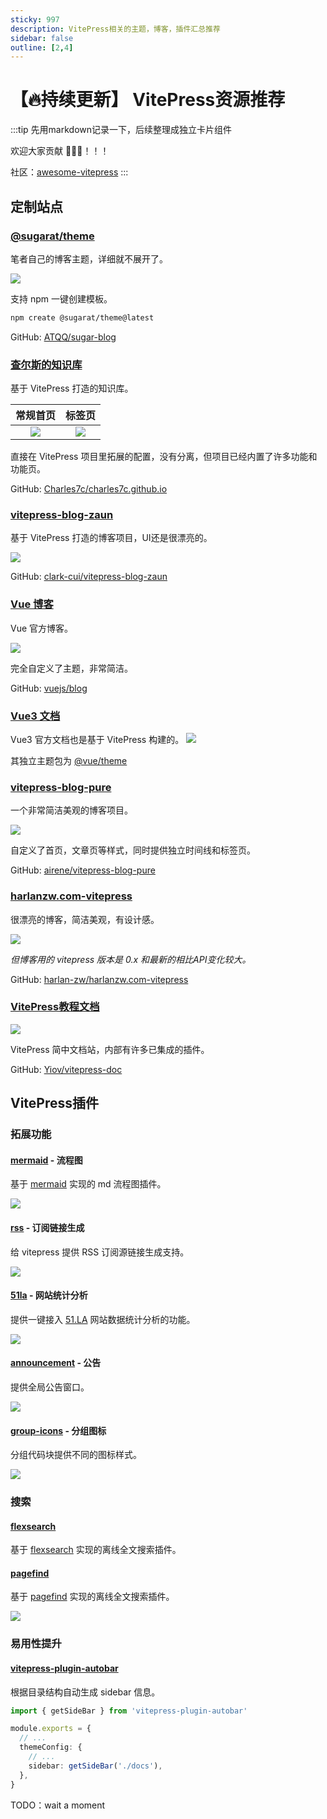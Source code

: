 ```yaml
---
sticky: 997
description: VitePress相关的主题，博客，插件汇总推荐
sidebar: false
outline: [2,4]
---
```

# 【🔥持续更新】 VitePress资源推荐

:::tip
先用markdown记录一下，后续整理成独立卡片组件

欢迎大家贡献 🎉🎉🎉！！！

社区：[awesome-vitepress](https://github.com/logicspark/awesome-vitepress-v1?tab=readme-ov-file)
:::
## 定制站点

### [@sugarat/theme](https://theme.sugarat.top/)

笔者自己的博客主题，详细就不展开了。

![](https://img.cdn.sugarat.top/mdImg/sugar/7b3d73034370602b1eef82fdd7c13a99)

支持 npm 一键创建模板。

```sh
npm create @sugarat/theme@latest
```

GitHub: [ATQQ/sugar-blog](https://github.com/ATQQ/sugar-blog/tree/master/packages/theme)

### [查尔斯的知识库](https://blog.charles7c.top/)
基于 VitePress 打造的知识库。

|                                   常规首页                                    |                                    标签页                                     |
| :---------------------------------------------------------------------------: | :---------------------------------------------------------------------------: |
| ![](https://img.cdn.sugarat.top/mdImg/sugar/29d59c77d786eda38488938aad99ac46) | ![](https://img.cdn.sugarat.top/mdImg/sugar/fadf62e1224f1c93da8740aca2430255) |

直接在 VitePress 项目里拓展的配置，没有分离，但项目已经内置了许多功能和功能页。

GitHub: [Charles7c/charles7c.github.io](https://github.com/Charles7c/charles7c.github.io)

### [vitepress-blog-zaun](https://visionary-sunflower-dc7ae3.netlify.app/)
基于 VitePress 打造的博客项目，UI还是很漂亮的。

![](https://img.cdn.sugarat.top/mdImg/sugar/79bb82ad7850f4a022afe2060cfb10e6)

GitHub: [clark-cui/vitepress-blog-zaun](https://github.com/clark-cui/vitepress-blog-zaun)

### [Vue 博客](https://blog.vuejs.org/)

Vue 官方博客。

![](https://img.cdn.sugarat.top/mdImg/sugar/c645f6aa11114c3dd0a74f07fb310ffe)

完全自定义了主题，非常简洁。

GitHub: [vuejs/blog](https://github.com/vuejs/blog)

### [Vue3 文档](https://cn.vuejs.org/)
Vue3 官方文档也是基于 VitePress 构建的。
![](https://img.cdn.sugarat.top/mdImg/sugar/da3d6554e818a85eebe17236acd266b5)

其独立主题包为 [@vue/theme](https://github.com/vuejs/theme/blob/main/package.json)

### [vitepress-blog-pure](https://ti.bi/)
一个非常简洁美观的博客项目。

![](https://img.cdn.sugarat.top/mdImg/sugar/5cdeb81777695ef0a6d48ec106e586d7)

自定义了首页，文章页等样式，同时提供独立时间线和标签页。

GitHub: [airene/vitepress-blog-pure](https://github.com/airene/vitepress-blog-pure)

### [harlanzw.com-vitepress](https://harlanzw.com/)
很漂亮的博客，简洁美观，有设计感。

![](https://img.cdn.sugarat.top/mdImg/sugar/e99824409d88017a33c767b6392050a7)

*但博客用的 vitepress 版本是 0.x 和最新的相比API变化较大。*

GitHub: [harlan-zw/harlanzw.com-vitepress](https://github.com/harlan-zw/harlanzw.com-vitepress)

### [VitePress教程文档](https://vitepress.yiov.top/)

![](https://cdn.upyun.sugarat.top/mdImg/sugar/3fbbd0649e9d76db940b88bea408e04e)

VitePress 简中文档站，内部有许多已集成的插件。

GitHub: [Yiov/vitepress-doc](https://github.com/Yiov/vitepress-doc)

## VitePress插件
### 拓展功能
#### [mermaid](https://github.com/emersonbottero/vitepress-plugin-mermaid) - 流程图

基于 [mermaid](https://mermaid.js.org/) 实现的 md 流程图插件。

![](https://img.cdn.sugarat.top/mdImg/sugar/9238f8f2ddebc56daba7c45819b88974)

#### [rss](https://github.com/ATQQ/sugar-blog/tree/master/packages/vitepress-plugin-rss) - 订阅链接生成

给 vitepress 提供 RSS 订阅源链接生成支持。

![](https://img.cdn.sugarat.top/mdImg/MTY5MjQ1NTQ4MDYxMg==692455480612)

#### [51la](https://www.npmjs.com/package/vitepress-plugin-51la) - 网站统计分析
提供一键接入 [51.LA](https://v6.51.la/) 网站数据统计分析的功能。

![](https://cdn.upyun.sugarat.top/mdImg/sugar/f0793f6be7da88ea7ccbfcccfef7aa9e)

#### [announcement](https://www.npmjs.com/package/vitepress-plugin-announcement) - 公告
提供全局公告窗口。

![](https://cdn.upyun.sugarat.top/mdImg/sugar/7af94a65e3b4dd05e61e3411daba7fdd)

#### [group-icons](https://github.com/yuyinws/vitepress-plugin-group-icons) - 分组图标
分组代码块提供不同的图标样式。

![](https://cdn.upyun.sugarat.top/mdImg/sugar/d1ece3bc3ff5ee15bb5401b0d20da266)

### 搜索
#### [flexsearch](https://github.com/emersonbottero/vitepress-plugin-search)

基于 [flexsearch](https://github.com/nextapps-de/flexsearch) 实现的离线全文搜索插件。

#### [pagefind](https://github.com/ATQQ/sugar-blog/tree/master/packages/vitepress-plugin-pagefind)

基于 [pagefind](https://github.com/cloudcannon/pagefind) 实现的离线全文搜索插件。

![](https://img.cdn.sugarat.top/mdImg/MTY3OTgxOTE1MDQ0OA==679819150448)

### 易用性提升
#### [vitepress-plugin-autobar](https://github.com/luciozhang/vitepress-plugin-autobar)

根据目录结构自动生成 sidebar 信息。
```ts
import { getSideBar } from 'vitepress-plugin-autobar'

module.exports = {
  // ...
  themeConfig: {
    // ...
    sidebar: getSideBar('./docs'),
  },
}
```

TODO：wait a moment
